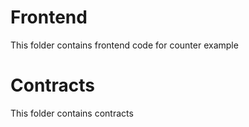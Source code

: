 # Frontend
This folder contains frontend code for counter example

# Contracts
This folder contains contracts
